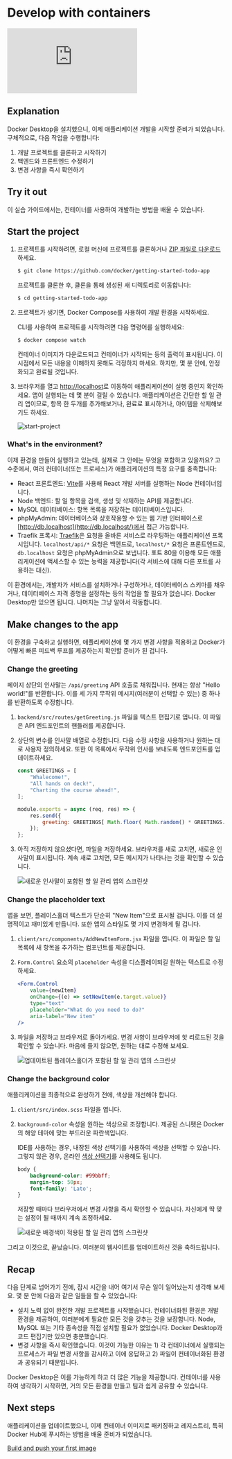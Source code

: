 # Develop with containers

<div class="youtube-video">
   <iframe 
    src="https://www.youtube.com/embed/D0SDBrS3t9I" 
    frameborder="0" 
    allow="accelerometer; clipboard-write; encrypted-media; gyroscope; picture-in-picture" 
    allowfullscreen
   >
  </iframe>
</div>

## Explanation

Docker Desktop을 설치했으니, 이제 애플리케이션 개발을 시작할 준비가 되었습니다. 구체적으로, 다음 작업을 수행합니다:

1. 개발 프로젝트를 클론하고 시작하기
2. 백엔드와 프론트엔드 수정하기
3. 변경 사항을 즉시 확인하기

## Try it out

이 실습 가이드에서는, 컨테이너를 사용하여 개발하는 방법을 배울 수 있습니다.

## Start the project

1. 프로젝트를 시작하려면, 로컬 머신에 프로젝트를 클론하거나 [ZIP 파일로 다운로드](https://github.com/docker/getting-started-todo-app/archive/refs/heads/main.zip)하세요.

    ```bash
    $ git clone https://github.com/docker/getting-started-todo-app
    ```

    프로젝트를 클론한 후, 클론을 통해 생성된 새 디렉토리로 이동합니다:

    ```bash
    $ cd getting-started-todo-app
    ```

2. 프로젝트가 생기면, Docker Compose를 사용하여 개발 환경을 시작하세요.

    CLI를 사용하여 프로젝트를 시작하려면 다음 명령어를 실행하세요:

    ```bash
    $ docker compose watch
    ```

    컨테이너 이미지가 다운로드되고 컨테이너가 시작되는 등의 출력이 표시됩니다. 이 시점에서 모든 내용을 이해하지 못해도 걱정하지 마세요. 하지만, 몇 분 안에, 안정화되고 완료될 것입니다.

3. 브라우저를 열고 [http://localhost](http://localhost/)로 이동하여 애플리케이션이 실행 중인지 확인하세요. 앱이 실행되는 데 몇 분이 걸릴 수 있습니다. 애플리케이션은 간단한 할 일 관리 앱이므로, 항목 한 두개를 추가해보거나, 완료로 표시하거나, 아이템을 삭제해보기도 하세요.

    ![start-project](https://docs.docker.com/get-started/introduction/images/develop-getting-started-app-first-launch.webp)

### What's in the environment?

이제 환경을 만들어 실행하고 있는데, 실제로 그 안에는 무엇을 포함하고 있을까요? 고수준에서, 여러 컨테이너(또는 프로세스)가 애플리케이션의 특정 요구를 충족합니다:

- React 프론트엔드: [Vite](https://vitejs.dev/)를 사용해 React 개발 서버를 실행하는 Node 컨테이너입니다.
- Node 백엔드: 할 일 항목을 검색, 생성 및 삭제하는 API를 제공합니다.
- MySQL 데이터베이스: 항목 목록을 저장하는 데이터베이스입니다.
- phpMyAdmin: 데이터베이스와 상호작용할 수 있는 웹 기반 인터페이스로 [http://db.localhost](http://db.localhost/)에서 접근 가능합니다.
- Traefik 프록시: [Traefik](https://traefik.io/traefik/)은 요청을 올바른 서비스로 라우팅하는 애플리케이션 프록시입니다. `localhost/api/*` 요청은 백엔드로, `localhost/*` 요청은 프론트엔드로, `db.localhost` 요청은 phpMyAdmin으로 보냅니다. 포트 80을 이용해 모든 애플리케이션에 액세스할 수 있는 능력을 제공합니다(각 서비스에 대해 다른 포트를 사용하는 대신).

이 환경에서는, 개발자가 서비스를 설치하거나 구성하거나, 데이터베이스 스키마를 채우거나, 데이터베이스 자격 증명을 설정하는 등의 작업을 할 필요가 없습니다. Docker Desktop만 있으면 됩니다. 나머지는 그냥 알아서 작동합니다.

## Make changes to the app

이 환경을 구축하고 실행하면, 애플리케이션에 몇 가지 변경 사항을 적용하고 Docker가 어떻게 빠른 피드백 루프를 제공하는지 확인할 준비가 된 겁니다.

### Change the greeting

페이지 상단의 인사말는 `/api/greeting` API 호출로 채워집니다. 현재는 항상 "Hello world!"를 반환합니다. 이를 세 가지 무작위 메시지(여러분이 선택할 수 있는) 중 하나를 반환하도록 수정합니다.

1. `backend/src/routes/getGreeting.js` 파일을 텍스트 편집기로 엽니다. 이 파일은 API 엔드포인트의 핸들러를 제공합니다.
2. 상단의 변수를 인사말 배열로 수정합니다. 다음 수정 사항을 사용하거나 원하는 대로 사용자 정의하세요. 또한 이 목록에서 무작위 인사를 보내도록 엔드포인트를 업데이트하세요.

    ```javascript
    const GREETINGS = [
        "Whalecome!",
        "All hands on deck!",
        "Charting the course ahead!",
    ];

    module.exports = async (req, res) => {
        res.send({
            greeting: GREETINGS[ Math.floor( Math.random() * GREETINGS.length )],
        });
    };
    ```

3. 아직 저장하지 않으셨다면, 파일을 저장하세요. 브라우저를 새로 고치면, 새로운 인사말이 표시됩니다. 계속 새로 고치면, 모든 메시지가 나타나는 것을 확인할 수 있습니다.

    ![새로운 인사말이 포함된 할 일 관리 앱의 스크린샷](https://docs.docker.com/get-started/introduction/images/develop-app-with-greetings.webp)

### Change the placeholder text

앱을 보면, 플레이스홀더 텍스트가 단순히 "New Item"으로 표시될 겁니다. 이를 더 설명적이고 재미있게 만듭니다. 또한 앱의 스타일도 몇 가지 변경하게 될 겁니다.

1. `client/src/components/AddNewItemForm.jsx` 파일을 엽니다. 이 파일은 할 일 목록에 새 항목을 추가하는 컴포넌트를 제공합니다.
2. `Form.Control` 요소의 `placeholder` 속성을 디스플레이되길 원하는 텍스트로 수정하세요.

    ```jsx
    <Form.Control
        value={newItem}
        onChange={(e) => setNewItem(e.target.value)}
        type="text"
        placeholder="What do you need to do?"
        aria-label="New item"
    />
    ```

3. 파일을 저장하고 브라우저로 돌아가세요. 변경 사항이 브라우저에 핫 리로드된 것을 확인할 수 있습니다. 마음에 들지 않으면, 원하는 대로 수정해 보세요.

    ![업데이트된 플레이스홀더가 포함된 할 일 관리 앱의 스크린샷](https://docs.docker.com/get-started/introduction/images/develop-app-with-updated-placeholder.webp)

### Change the background color

애플리케이션을 최종적으로 완성하기 전에, 색상을 개선해야 합니다.

1. `client/src/index.scss` 파일을 엽니다.
2. `background-color` 속성을 원하는 색상으로 조정합니다. 제공된 스니펫은 Docker의 해양 테마에 맞는 부드러운 파란색입니다.

    IDE를 사용하는 경우, 내장된 색상 선택기를 사용하여 색상을 선택할 수 있습니다. 그렇지 않은 경우, 온라인 [색상 선택기](https://www.w3schools.com/colors/colors_picker.asp)를 사용해도 됩니다.

    ```scss
    body {
        background-color: #99bbff;
        margin-top: 50px;
        font-family: 'Lato';
    }
    ```

    저장할 때마다 브라우저에서 변경 사항을 즉시 확인할 수 있습니다. 자신에게 딱 맞는 설정이 될 때까지 계속 조정하세요.

    ![새로운 배경색이 적용된 할 일 관리 앱의 스크린샷](https://docs.docker.com/get-started/introduction/images/develop-app-with-updated-client.webp)

그리고 이것으로, 끝났습니다. 여러분의 웹사이트를 업데이트하신 것을 축하드립니다.

## Recap

다음 단계로 넘어가기 전에, 잠시 시간을 내어 여기서 무슨 일이 일어났는지 생각해 보세요. 몇 분 안에 다음과 같은 일들을 할 수 있었습니다:

- 설치 노력 없이 완전한 개발 프로젝트를 시작했습니다. 컨테이너화된 환경은 개발 환경을 제공하여, 여러분에게 필요한 모든 것을 갖추는 것을 보장합니다. Node, MySQL 또는 기타 종속성을 직접 설치할 필요가 없었습니다. Docker Desktop과 코드 편집기만 있으면 충분했습니다.
- 변경 사항을 즉시 확인했습니다. 이것이 가능한 이유는 1) 각 컨테이너에서 실행되는 프로세스가 파일 변경 사항을 감시하고 이에 응답하고 2) 파일이 컨테이너화된 환경과 공유되기 때문입니다.

Docker Desktop은 이를 가능하게 하고 더 많은 기능을 제공합니다. 컨테이너를 사용하여 생각하기 시작하면, 거의 모든 환경을 만들고 팀과 쉽게 공유할 수 있습니다.

## Next steps

애플리케이션을 업데이트했으니, 이제 컨테이너 이미지로 패키징하고 레지스트리, 특히 Docker Hub에 푸시하는 방법을 배울 준비가 되었습니다.

[Build and push your first image](/#/get-started/introduction/build-and-push-first-image)